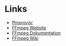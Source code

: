 <!-- -->

# Links

  *  [ffmprovisr](https://amiaopensource.github.io/ffmprovisr/) 
  *  [FFmpeg Website](http://ffmpeg.org/) 
  *  [FFmpeg Dokumentation](http://ffmpeg.org/ffmpeg.html) 
  *  [FFmpeg Wiki](https://trac.ffmpeg.org/) 
